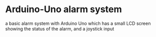 # Arduino-Uno alarm system
a basic alarm system with Arduino Uno which has a small LCD screen showing the status of the alarm, and a joystick input 
